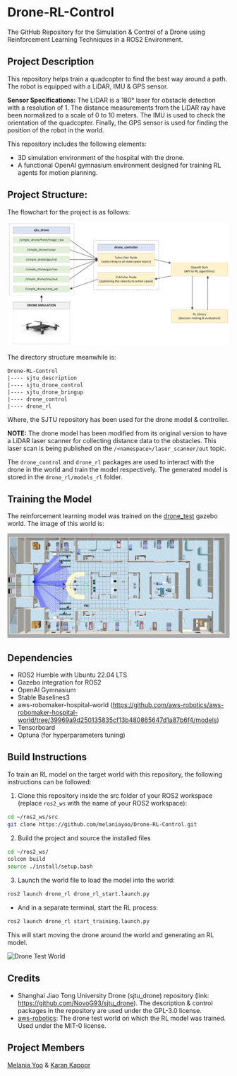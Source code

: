 # Drone-RL-Control
The GitHub Repository for the Simulation &amp; Control of a Drone using Reinforcement Learning Techniques in a ROS2 Environment.

## Project Description
This repository helps train a quadcopter to find the best way around a path. The robot is equipped with a LiDAR, IMU &amp; GPS sensor.

**Sensor Specifications:** The LiDAR is a 180° laser for obstacle detection with a resolution of 1. The distance measurements from the LiDAR ray have been normalized to a scale of 0 to 10 meters. The IMU is used to check the orientation of the quadcopter. Finally, the GPS sensor is used for finding the position of the robot in the world.

This repository includes the following elements:
- 3D simulation environment of the hospital with the drone.
- A functional OpenAI gymnasium environment designed for training RL agents for motion planning. 
  
## Project Structure: 
The flowchart for the project is as follows:

![Project Flowchart](images/project_flowchart.jpeg)

The directory structure meanwhile is:

```
Drone-RL-Control
|---- sjtu_description
|---- sjtu_drone_control
|---- sjtu_drone_bringup
|---- drone_control
|---- drone_rl
```
Where, the SJTU repository has been used for the drone model & controller.

**NOTE:** The drone model has been modified from its original version to have a LiDAR laser scanner for collecting distance data to the obstacles. This laser scan is being published on the `/<namespace>/laser_scanner/out` topic.

The `drone_control` and `drone_rl` packages are used to interact with the drone in the world and train the model respectively. The generated model is stored in the `drone_rl/models_rl` folder.

## Training the Model
The reinforcement learning model was trained on the [drone_test](/drone_rl/worlds/drone_test.world) gazebo world. The image of this world is:

![Drone Test World](images/drone_test_world.png)

## Dependencies
- ROS2 Humble with Ubuntu 22.04 LTS
- Gazebo integration for ROS2
- OpenAI Gymnasium
- Stable Baselines3
- aws-robomaker-hospital-world (https://github.com/aws-robotics/aws-robomaker-hospital-world/tree/39969a9d250135835cf13b480865647d1a87b6f4/models)
- Tensorboard
- Optuna (for hyperparameters tuning)

## Build Instructions
To train an RL model on the target world with this repository, the following instructions can be followed:

1. Clone this repository inside the src folder of your ROS2 workspace (replace `ros2_ws` with the name of your ROS2 workspace):
```bash
cd ~/ros2_ws/src
git clone https://github.com/melaniayoo/Drone-RL-Control.git
```
2. Build the project and source the installed files
```bash
cd ~/ros2_ws/
colcon build
source ./install/setup.bash
```
3. Launch the world file to load the model into the world:
```bash
ros2 launch drone_rl drone_rl_start.launch.py
```
- And in a separate terminal, start the RL process:
```bash
ros2 launch drone_rl start_training.launch.py
```
This will start moving the drone around the world and generating an RL model.

![Drone Test World](images/drone_training.gif)

## Credits
- Shanghai Jiao Tong University Drone (sjtu_drone) repository (link: https://github.com/NovoG93/sjtu_drone). The description & control packages in the repository are used under the GPL-3.0 license.
- [aws-robotics](https://github.com/aws-robotics/aws-robomaker-hospital-world): The drone test world on which the RL model was trained. Used under the  MIT-0 license.

## Project Members
[Melania Yoo](https://github.com/melaniayoo/) &amp; [Karan Kapoor](https://github.com/k-kaps/)
